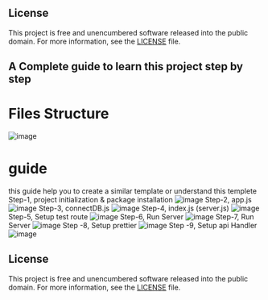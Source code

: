 ## License

This project is free and unencumbered software released into the public domain. For more information, see the [LICENSE](./LICENSE) file.

## A Complete guide to learn this project step by step

# Files Structure
![image](https://github.com/user-attachments/assets/bfb0740f-7ac5-4d7a-99f8-d1be77e7f636)
# guide 
this guide help you to create a similar template or understand this templete
Step-1, project initialization & package installation
![image](https://github.com/user-attachments/assets/64ef5eee-40e9-4db0-a02f-5db9c0d52c14)
Step-2, app.js
![image](https://github.com/user-attachments/assets/405e981c-0550-4cdd-869c-54b1fe2933cb)
Step-3, connectDB.js
![image](https://github.com/user-attachments/assets/502459a5-c95f-48ad-9751-fc04356fe11f)
Step-4, index.js (server.js)
![image](https://github.com/user-attachments/assets/45d7d107-606a-41fe-9be5-66f5bc0052f5)
Step-5, Setup test route
![image](https://github.com/user-attachments/assets/c1668e6f-4d98-4a1c-8f3a-a3b2c1179cbf)
Step-6, Run Server
![image](https://github.com/user-attachments/assets/47192feb-4dca-44b0-9325-170e8f317cb4)
Step-7, Run Server
![image](https://github.com/user-attachments/assets/9d60f671-f9f2-41b6-87a2-90e8863e2cb2)
Step -8, Setup prettier
![image](https://github.com/user-attachments/assets/6406e6a6-105f-47f8-b785-799d185a394b)
Step -9, Setup api Handler
![image](https://github.com/user-attachments/assets/159d2dea-ce8e-4771-a62a-487d426e70ab)



## License

This project is free and unencumbered software released into the public domain. For more information, see the [LICENSE](./LICENSE) file.
